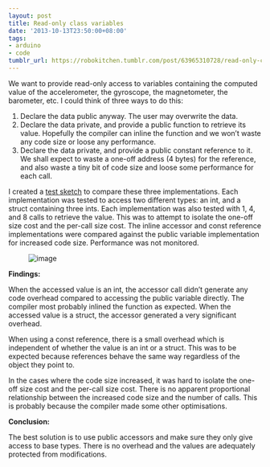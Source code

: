 ```yaml
---
layout: post
title: Read-only class variables
date: '2013-10-13T23:50:00+08:00'
tags:
- arduino
- code
tumblr_url: https://robokitchen.tumblr.com/post/63965310728/read-only-class-variables
---
```

We want to provide read-only access to variables containing the computed value of the accelerometer, the gyroscope, the magnetometer, the barometer, etc. I could think of three ways to do this:

1. Declare the data public anyway. The user may overwrite the data.
2. Declare the data private, and provide a public function to retrieve its value. Hopefully the compiler can inline the function and we won’t waste any code size or loose any performance.
3. Declare the data private, and provide a public constant reference to it. We shall expect to waste a one-off address (4 bytes) for the reference, and also waste a tiny bit of code size and loose some performance for each call.

I created a [test sketch](https://github.com/marcv81/robokitchen/blob/9c570266aae4dd733a1f3b401837bd41df76c613/sketches/TestReadOnly/TestReadOnly.ino) to compare these three implementations. Each implementation was tested to access two different types: an int, and a struct containing three ints. Each implementation was also tested with 1, 4, and 8 calls to retrieve the value. This was to attempt to isolate the one-off size cost and the per-call size cost. The inline accessor and const reference implementations were compared against the public variable implementation for increased code size. Performance was not monitored.

<figure class="tmblr-full" data-orig-height="150" data-orig-width="500"><img alt="image" src="https://64.media.tumblr.com/39b7f96d328c2b72439890044397644f/031083498cec1f2d-42/s540x810/6830a4156eb253a6f94eed9453b396f92a417317.jpg" data-orig-height="150" data-orig-width="500"></figure>

**Findings:**

When the accessed value is an int, the accessor call didn’t generate any code overhead compared to accessing the public variable directly. The compiler most probably inlined the function as expected. When the accessed value is a struct, the accessor generated a very significant overhead.

When using a const reference, there is a small overhead which is independent of whether the value is an int or a struct. This was to be expected because references behave the same way regardless of the object they point to.

In the cases where the code size increased, it was hard to isolate the one-off size cost and the per-call size cost. There is no apparent proportional relationship between the increased code size and the number of calls. This is probably because the compiler made some other optimisations.

**Conclusion:**

The best solution is to use public accessors and make sure they only give access to base types. There is no overhead and the values are adequately protected from modifications.

